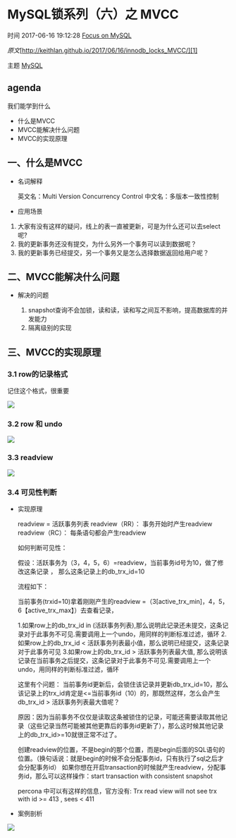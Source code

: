 # MySQL锁系列（六）之 MVCC

 时间 2017-06-16 19:12:28  [Focus on MySQL][0]

_原文_[http://keithlan.github.io/2017/06/16/innodb_locks_MVCC/][1]

 主题 [MySQL][2]

## agenda

我们能学到什么

* 什么是MVCC
* MVCC能解决什么问题
* MVCC的实现原理

## 一、什么是MVCC

* 名词解释


    英文名：Multi Version Concurrency Control
    中文名：多版本一致性控制
    

* 应用场景

1. 大家有没有这样的疑问，线上的表一直被更新，可是为什么还可以去select呢?
1. 我的更新事务还没有提交，为什么另外一个事务可以读到数据呢？
1. 我的更新事务已经提交，另一个事务又是怎么选择数据返回给用户呢？

## 二、MVCC能解决什么问题

* 解决的问题


    1. snapshot查询不会加锁，读和读，读和写之间互不影响，提高数据库的并发能力  
    2. 隔离级别的实现
    

## 三、MVCC的实现原理

### 3.1 row的记录格式

记住这个格式，很重要

![][3]

### 3.2 row 和 undo

![][4]

### 3.3 readview

![][5]

### 3.4 可见性判断

* 实现原理


    readview = 活跃事务列表
    readview（RR）： 事务开始时产生readview
    readview（RC）： 每条语句都会产生readview
    
    如何判断可见性：
    
    假设：活跃事务为（3，4，5，6）=readview，当前事务id号为10，做了修改这条记录 ， 那么这条记录上的db_trx_id=10
    
    流程如下：
    
    当前事务(trxid=10)拿着刚刚产生的readview =（3[active_trx_min]，4，5，6【active_trx_max】）去查看记录，
    
    
    1.如果row上的db_trx_id in (活跃事务列表),那么说明此记录还未提交，这条记录对于此事务不可见.需要调用上一个undo，用同样的判断标准过滤，循环
    2.如果row上的db_trx_id < 活跃事务列表最小值，那么说明已经提交，这条记录对于此事务可见
    3.如果row上的db_trx_id > 活跃事务列表最大值, 那么说明该记录在当前事务之后提交，这条记录对于此事务不可见.需要调用上一个undo，用同样的判断标准过滤，循环
    
    
    这里有个问题： 当前事务id更新后，会锁住该记录并更新db_trx_id=10，那么该记录上的trx_id肯定是<=当前事务id（10）的，那既然这样，怎么会产生db_trx_id > 活跃事务列表最大值呢？
    
    原因：因为当前事务不仅仅是读取这条被锁住的记录，可能还需要读取其他记录（这些记录当然可能被其他更靠后的事务id更新了），那么这时候其他记录上的db_trx_id>=10就很正常不过了。
    
    创建readview的位置，不是begin的那个位置，而是begin后面的SQL语句的位置。（换句话说：就是begin的时候不会分配事务id，只有执行了sql之后才会分配事务id）
    如果你想在开启transaction的时候就产生readview，分配事务id，那么可以这样操作：start transaction with consistent snapshot
    
    percona 中可以有这样的信息，官方没有: Trx read view will not see trx with id >= 413  , sees < 411
    

* 案例剖析

![][6]

[0]: /sites/jMVrIr3
[1]: http://keithlan.github.io/2017/06/16/innodb_locks_MVCC/?utm_source=tuicool&utm_medium=referral
[2]: /topics/11030000
[3]: http://img0.tuicool.com/VnUniir.jpg!web
[4]: http://img1.tuicool.com/QBnQRj2.jpg!web
[5]: http://img1.tuicool.com/BrAzUzu.jpg!web
[6]: http://img2.tuicool.com/Yb2UN3y.jpg!web